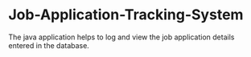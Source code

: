 # Job-Application-Tracking-System
The java application helps to log and view the job application details entered in the database.
